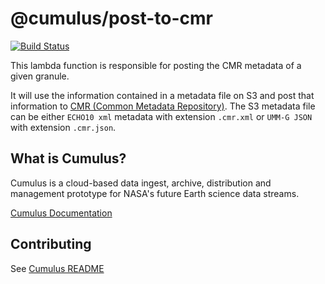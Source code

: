 # @cumulus/post-to-cmr

[![Build Status](https://travis-ci.org/nasa/cumulus.svg?branch=master)](https://travis-ci.org/nasa/cumulus)

This lambda function is responsible for posting the CMR metadata of a given granule.

It will use the information contained in a metadata file on S3 and post that information to [CMR (Common Metadata Repository)](https://cmr.earthdata.nasa.gov/search/).
The S3 metadata file can be either `ECHO10 xml` metadata with extension `.cmr.xml` or `UMM-G JSON` with extension `.cmr.json`.

## What is Cumulus?

Cumulus is a cloud-based data ingest, archive, distribution and management prototype for NASA's future Earth science data streams.

[Cumulus Documentation](https://nasa.github.io/cumulus)

## Contributing

See [Cumulus README](https://github.com/nasa/cumulus/blob/master/README.md#installing-and-deploying)
